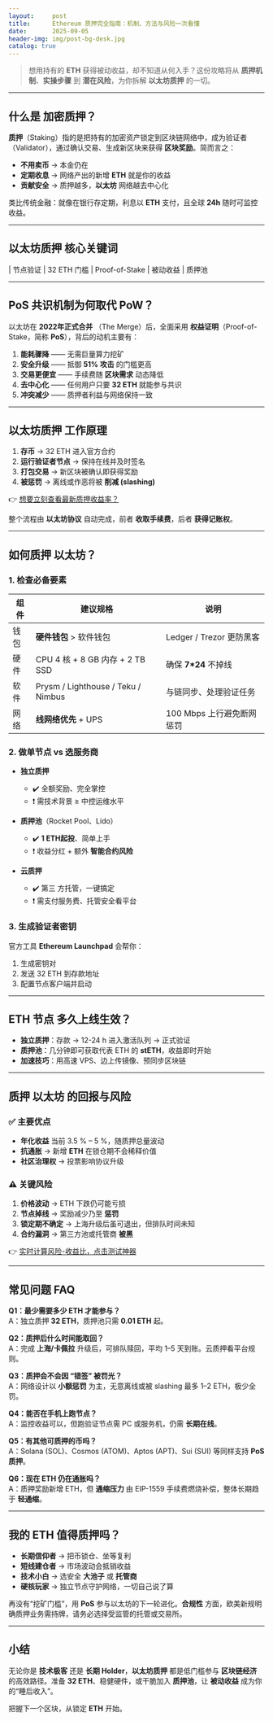 ```yaml
---
layout:     post
title:      Ethereum 质押完全指南：机制、方法与风险一次看懂
date:       2025-09-05
header-img: img/post-bg-desk.jpg
catalog: true
---
```


> 想用持有的 **ETH** 获得被动收益，却不知道从何入手？这份攻略将从 **质押机制**、**实操步骤** 到 **潜在风险**，为你拆解 **以太坊质押** 的一切。

---

## 什么是 **加密质押**？

**质押**（Staking）指的是把持有的加密资产锁定到区块链网络中，成为验证者（Validator），通过确认交易、生成新区块来获得 **区块奖励**。简而言之：

- **不用卖币** → 本金仍在  
- **定期收息** → 网络产出的新增 **ETH** 就是你的收益  
- **贡献安全** → 质押越多，**以太坊** 网络越去中心化

类比传统金融：就像在银行存定期，利息以 **ETH** 支付，且全球 **24h** 随时可监控收益。

---

## **以太坊质押** 核心关键词  
| 节点验证 | 32 ETH 门槛 | Proof-of-Stake | 被动收益 | 质押池

---

## PoS 共识机制为何取代 PoW？

以太坊在 **2022年正式合并** （The Merge）后，全面采用 **权益证明**（Proof-of-Stake，简称 **PoS**），背后的动机主要有：

1. **能耗骤降** —— 无需巨量算力挖矿  
2. **安全升级** —— 抵御 **51% 攻击** 的门槛更高  
3. **交易更便宜** —— 手续费随 **区块需求** 动态降低  
4. **去中心化** —— 任何用户只要 **32 ETH** 就能参与共识  
5. **冲突减少** —— 质押者利益与网络保持一致

---

## **以太坊质押** 工作原理

1. **存币** → 32 ETH 进入官方合约  
2. **运行验证者节点** → 保持在线并及时签名  
3. **打包交易** → 新区块被确认即获得奖励  
4. **被惩罚** → 离线或作恶将被 **削减 (slashing)**  

👉 [想要立刻查看最新质押收益率？](https://okxdog.com/)  

整个流程由 **以太坊协议** 自动完成，前者 **收取手续费**，后者 **获得记账权**。

---

## 如何质押 **以太坊**？

### 1. 检查必备要素

| 组件 | 建议规格 | 说明 |
|---|---|---|
| 钱包 | **硬件钱包** > 软件钱包 | Ledger / Trezor 更防黑客 |
| 硬件 | CPU 4 核 + 8 GB 内存 + 2 TB SSD | 确保 **7*24** 不掉线 |
| 软件 | Prysm / Lighthouse / Teku / Nimbus | 与链同步、处理验证任务 |
| 网络 | **线网络优先** + UPS | 100 Mbps 上行避免断网惩罚 |

### 2. 做单节点 vs 选服务商

- **独立质押**  
  - ✔️ 全额奖励、完全掌控  
  - ❗️ 需技术背景 ≥ 中控运维水平  

- **质押池**（Rocket Pool、Lido）  
  - ✔️ **1 ETH起投**、简单上手  
  - ❗️ 收益分红 + 额外 **智能合约风险**  

- **云质押**  
  - ✔️ 第三 方托管，一键搞定  
  - ❗️ 需支付服务费、托管安全看平台  

### 3. 生成验证者密钥

官方工具 **Ethereum Launchpad** 会帮你：  
1. 生成密钥对  
2. 发送 32 ETH 到存款地址  
3. 配置节点客户端并启动

---

## **ETH 节点** 多久上线生效？

- **独立质押**：存款 → 12-24 h 进入激活队列 → 正式验证  
- **质押池**：几分钟即可获取代表 ETH 的 **stETH**，收益即时开始  
- **加速技巧**：用高速 VPS、边上传镜像、预同步区块链

---

## 质押 **以太坊** 的回报与风险

### ✅ 主要优点

- **年化收益** 当前 3.5 % – 5 %，随质押总量波动  
- **抗通胀** → 新增 **ETH** 在锁仓期不会稀释价值  
- **社区治理权** → 投票影响协议升级  

### ⚠️ 关键风险

1. **价格波动** → ETH 下跌仍可能亏损  
2. **节点掉线** → 奖励减少乃至 **惩罚**  
3. **锁定期不确定** → 上海升级后虽可退出，但排队时间未知  
4. **合约漏洞** → 第三方池或托管商 **被黑**  

👉 [实时计算风险-收益比，点击测试神器](https://okxdog.com/)  

---

## 常见问题 FAQ

**Q1：最少需要多少 ETH 才能参与？**  
A：独立质押 **32 ETH**，质押池只需 **0.01 ETH** 起。

**Q2：质押后什么时间能取回？**  
A：完成 **上海/卡佩拉** 升级后，可排队赎回，平均 1–5 天到账。云质押看平台规则。

**Q3：质押会不会因 “错签” 被罚光？**  
A：网络设计以 **小额惩罚** 为主，无意离线或被 slashing 最多 1–2 ETH，极少全罚。

**Q4：能否在手机上跑节点？**  
A：监控收益可以，但跑验证节点需 PC 或服务机，仍需 **长期在线**。

**Q5：有其他可质押的币吗？**  
A：Solana (SOL)、Cosmos (ATOM)、Aptos (APT)、Sui (SUI) 等同样支持 **PoS 质押**。

**Q6：现在 ETH 仍在通胀吗？**  
A：质押奖励新增 ETH，但 **通缩压力** 由 EIP-1559 手续费燃烧补偿，整体长期趋于 **轻通缩**。

---

## 我的 **ETH** 值得质押吗？

- **长期信仰者** → 把币锁仓、坐等复利  
- **短线建仓者** → 市场波动会抵销收益  
- **技术小白** → 选安全 **大池子** 或 **托管商**  
- **硬核玩家** → 独立节点守护网络，一切自己说了算

再没有“挖矿门槛”，用 **PoS** 参与以太坊的下一轮进化。**合规性** 方面，欧美新规明确质押业务需持牌，请务必选择受监管的托管或交易所。

---

## 小结

无论你是 **技术极客** 还是 **长期 Holder**，**以太坊质押** 都是低门槛参与 **区块链经济** 的高效路径。准备 **32 ETH**、稳健硬件，或干脆加入 **质押池**，让 **被动收益** 成为你的“睡后收入”。

把握下一个区块，从锁定 **ETH** 开始。